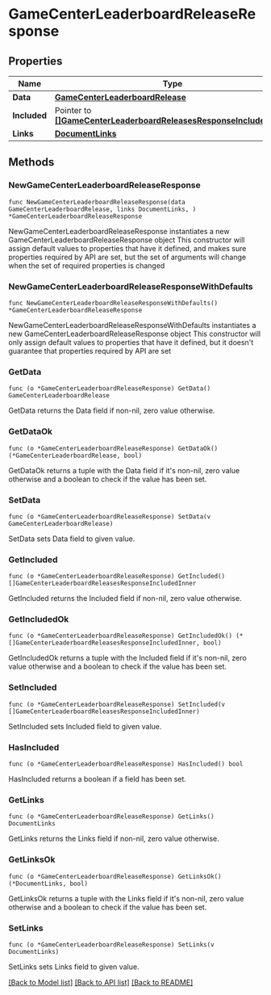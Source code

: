 # GameCenterLeaderboardReleaseResponse

## Properties

Name | Type | Description | Notes
------------ | ------------- | ------------- | -------------
**Data** | [**GameCenterLeaderboardRelease**](GameCenterLeaderboardRelease.md) |  | 
**Included** | Pointer to [**[]GameCenterLeaderboardReleasesResponseIncludedInner**](GameCenterLeaderboardReleasesResponseIncludedInner.md) |  | [optional] 
**Links** | [**DocumentLinks**](DocumentLinks.md) |  | 

## Methods

### NewGameCenterLeaderboardReleaseResponse

`func NewGameCenterLeaderboardReleaseResponse(data GameCenterLeaderboardRelease, links DocumentLinks, ) *GameCenterLeaderboardReleaseResponse`

NewGameCenterLeaderboardReleaseResponse instantiates a new GameCenterLeaderboardReleaseResponse object
This constructor will assign default values to properties that have it defined,
and makes sure properties required by API are set, but the set of arguments
will change when the set of required properties is changed

### NewGameCenterLeaderboardReleaseResponseWithDefaults

`func NewGameCenterLeaderboardReleaseResponseWithDefaults() *GameCenterLeaderboardReleaseResponse`

NewGameCenterLeaderboardReleaseResponseWithDefaults instantiates a new GameCenterLeaderboardReleaseResponse object
This constructor will only assign default values to properties that have it defined,
but it doesn't guarantee that properties required by API are set

### GetData

`func (o *GameCenterLeaderboardReleaseResponse) GetData() GameCenterLeaderboardRelease`

GetData returns the Data field if non-nil, zero value otherwise.

### GetDataOk

`func (o *GameCenterLeaderboardReleaseResponse) GetDataOk() (*GameCenterLeaderboardRelease, bool)`

GetDataOk returns a tuple with the Data field if it's non-nil, zero value otherwise
and a boolean to check if the value has been set.

### SetData

`func (o *GameCenterLeaderboardReleaseResponse) SetData(v GameCenterLeaderboardRelease)`

SetData sets Data field to given value.


### GetIncluded

`func (o *GameCenterLeaderboardReleaseResponse) GetIncluded() []GameCenterLeaderboardReleasesResponseIncludedInner`

GetIncluded returns the Included field if non-nil, zero value otherwise.

### GetIncludedOk

`func (o *GameCenterLeaderboardReleaseResponse) GetIncludedOk() (*[]GameCenterLeaderboardReleasesResponseIncludedInner, bool)`

GetIncludedOk returns a tuple with the Included field if it's non-nil, zero value otherwise
and a boolean to check if the value has been set.

### SetIncluded

`func (o *GameCenterLeaderboardReleaseResponse) SetIncluded(v []GameCenterLeaderboardReleasesResponseIncludedInner)`

SetIncluded sets Included field to given value.

### HasIncluded

`func (o *GameCenterLeaderboardReleaseResponse) HasIncluded() bool`

HasIncluded returns a boolean if a field has been set.

### GetLinks

`func (o *GameCenterLeaderboardReleaseResponse) GetLinks() DocumentLinks`

GetLinks returns the Links field if non-nil, zero value otherwise.

### GetLinksOk

`func (o *GameCenterLeaderboardReleaseResponse) GetLinksOk() (*DocumentLinks, bool)`

GetLinksOk returns a tuple with the Links field if it's non-nil, zero value otherwise
and a boolean to check if the value has been set.

### SetLinks

`func (o *GameCenterLeaderboardReleaseResponse) SetLinks(v DocumentLinks)`

SetLinks sets Links field to given value.



[[Back to Model list]](../README.md#documentation-for-models) [[Back to API list]](../README.md#documentation-for-api-endpoints) [[Back to README]](../README.md)


